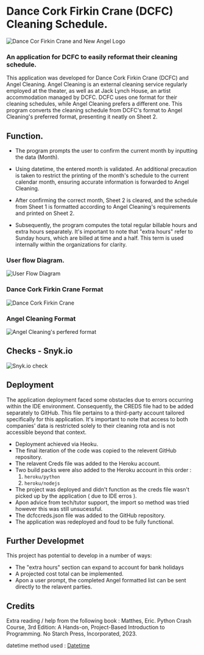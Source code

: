 # Dance Cork Firkin Crane (DCFC) Cleaning Schedule.

![Dance Cor Firkin Crane and New Angel Logo](https://github.com/MarMarAgain/DCFC-Cleaning-Schedule/assets/158588349/016f6927-0313-4fb3-9e64-f24b5c43aac5)

### An application for DCFC to easily reformat their cleaning schedule.

This application was developed for Dance Cork Firkin Crane (DCFC) and Angel Cleaning. Angel Cleaning is an external cleaning service regularly employed at the theater, as well as at Jack Lynch House, an artist accommodation managed by DCFC. DCFC uses one format for their cleaning schedules, while Angel Cleaning prefers a different one. This program converts the cleaning schedule from DCFC's format to Angel Cleaning's preferred format, presenting it neatly on Sheet 2.

## Function.

- The program prompts the user to confirm the current month by inputting the data (Month).

- Using datetime, the entered month is validated. An additional precaution is taken to restrict the printing of the month's schedule to the current calendar month, ensuring accurate information is forwarded to Angel Cleaning.

- After confirming the correct month, Sheet 2 is cleared, and the schedule from Sheet 1 is formatted according to Angel Cleaning's requirements and printed on Sheet 2.

- Subsequently, the program computes the total regular billable hours and extra hours separately. It's important to note that "extra hours" refer to Sunday hours, which are billed at time and a half. This term is used internally within the organizations for clarity.

### User flow Diagram.

![User Flow Diagram](https://github.com/MarMarAgain/DCFC-Cleaning-Schedule/assets/158588349/aad127a0-d1ae-414a-8cf6-f49ad08105be)

### Dance Cork Firkin Crane Format
![Dance Cork Firkin Crane](https://github.com/MarMarAgain/DCFC-Cleaning-Schedule/assets/158588349/9dd01e0f-516b-4651-a324-367b8dba1cf3)

### Angel Cleaning Format
![Angel Cleaning's perfered format](https://github.com/MarMarAgain/DCFC-Cleaning-Schedule/assets/158588349/6e43ef13-1580-4219-9ffa-e27625986ce4)

## Checks - Snyk.io 

![Snyk.io check](https://github.com/MarMarAgain/DCFC-Cleaning-Schedule/assets/158588349/39f2218a-d4ae-4139-b781-bcc40ce6c494)

## Deployment

The application deployment faced some obstacles due to errors occurring within the IDE environment. Consequently, the CREDS file had to be added separately to GitHub. This file pertains to a third-party account tailored specifically for this application. It's important to note that access to both companies' data is restricted solely to their cleaning rota and is not accessible beyond that context.

- Deployment achieved via  Heoku.
- The final iteration of the code was copied to the relevent GitHub repository.
- The relavent Creds file was added to the Heroku account.
- Two build packs were also added to the Heroku account in this order :
  1. `heroku/python`
  2. `heroku/nodejs`
- The project was deployed and didn't function as the creds file wasn't picked up by the application ( due to IDE erros ).
- Apon advice from tech/tutor support, the import so method was tried however this was still unsucessful.
- The dcfccreds.json file was added to the GitHub repository.
- The application was redeployed and foud to be fully functional.

## Further Developmet
This project has potential to develop in a number of ways:
- The "extra hours" section can expand to account for bank holidays
- A projected cost total can be implemented.
- Apon a user prompt, the completed Angel formatted list can be sent directly to the relavent parties.


## Credits

Extra reading / help from the following book : Matthes, Eric. Python Crash Course, 3rd Edition: A Hands-on, Project-Based Introduction to Programming. No Starch Press, Incorporated, 2023. 

datetime method used : [Datetime](https://stackoverflow.com/questions/28189442/datetime-current-year-and-month-in-python)
